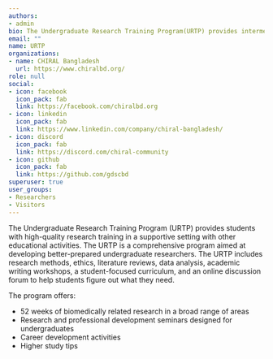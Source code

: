 ```yaml
---
authors:
- admin
bio: The Undergraduate Research Training Program(URTP) provides intermediate-level biomedical research projects for undergraduates in a supportive environment with supplement educational activities.
email: ""
name: URTP
organizations:
- name: CHIRAL Bangladesh
  url: https://www.chiralbd.org/
role: null
social:
- icon: facebook
  icon_pack: fab
  link: https://facebook.com/chiralbd.org
- icon: linkedin
  icon_pack: fab
  link: https://www.linkedin.com/company/chiral-bangladesh/
- icon: discord
  icon_pack: fab
  link: https://discord.com/chiral-community
- icon: github
  icon_pack: fab
  link: https://github.com/gdscbd
superuser: true
user_groups:
- Researchers
- Visitors
---
```

The Undergraduate Research Training Program (URTP) provides students with high-quality research training in a supportive setting with other educational activities. The URTP is a comprehensive program aimed at developing better-prepared undergraduate researchers. The URTP includes research methods, ethics, literature reviews, data analysis, academic writing workshops, a student-focused curriculum, and an online discussion forum to help students figure out what they need.

The program offers: 
- 52 weeks of biomedically related research in a broad range of areas
- Research and professional development seminars designed for undergraduates
- Career development activities
- Higher study tips

